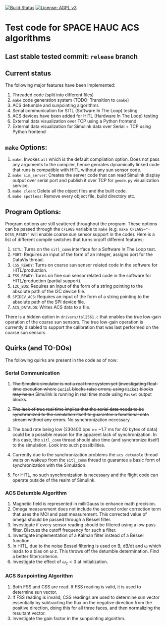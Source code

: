 [![Build Status](https://travis-ci.org/SPACE-HAUC/shflight.svg?branch=master)](https://travis-ci.org/SPACE-HAUC/shflight) [![License: AGPL v3](https://img.shields.io/badge/License-AGPL%20v3-blue.svg?style=flat)](https://github.com/SPACE-HAUC/shflight/blob/master/LICENSE)

# Test code for SPACE HAUC ACS algorithms
## Last stable tested commit: `release` branch
## Current status
The following major features have been implemented:
1. Threaded code (split into different files)
1. `make` code generation system (TODO: Transition to `cmake`)
1. ACS detumble and sunpointing algorithms
1. Serial communication for SITL (Software In The Loop) testing
1. ACS devices have been added for HITL (Hardware In The Loop) testing
1. External data visualization over TCP using a Python frontend
1. External data visualization for Simulink data over Serial + TCP using Python frontend

## `make` Options:

1. `make`: Invokes `all` which is the default compilation option. Does not pass any arguments to the compiler, hence genrates dynamically linked code that runs is compatible with HITL without any sun sensor code.
2. `make sim_server`: Creates the server code that can read Simulink display output over serial port and publish it over TCP for `geode.py` visualization service.
3. `make clean`: Delete all the object files and the built code.
4. `make spotless`: Remove every object file, build directory etc.

## Program Options:

Program options are still scattered throughout the program. These options can be passed through the `CFLAGS` variable to `make` (e.g. `make CFLAGS="-DCSS_READY"` will enable coarse sun sensor support in the code). Here is a list of different compile switches that turns on/off different features:

1. `SITL`: Turns on the `sitl_comm` interface for a Software In The Loop test.
2. `PORT`: Requires an input of the form of an integer, assigns port for the DataVis thread.
3. `CSS_READY`: Turns on coarse sun sensor related code in the software for HITL/production.
4. `FSS_READY`: Turns on fine sun sensor related code in the software for HITL/production (partial support).
5. `I2C_BUS`: Requires an input of the form of a string pointing to the absolute path of the I2C device file.
6. `SPIDEV_ACS`: Requires an input of the form of a string pointing to the absolute path of the SPI device file.
7. `ACS_DATALOG`: Writes ACS data to a file.



There is a hidden option in `drivers/tsl2561.c` that enables the true low-gain operation of the coarse sun sensors. The true low-gain operation is currently disabled to support the calibration that was last performed on the coarse sun sensors.

## Quirks (and TO-DOs)
The following quirks are present in the code as of now:
### Serial Communication
1. ~~The Simulink simulator is not a real time system yet (investigating Real-time execution where `Serial` blocks raise errors; using `Packet` blocks may help.)~~
   Simulink is running in real time mode using `Packet` output blocks.

1. ~~The lack of true real time implies that the serial data needs to be synchronized to the simulation itself to guarantee a functional data stream without any errors.~~
   No synchronization necessary.
1. The baud rate being low (230400 bps == ~1.7 ms for 40 bytes of data) could be a possible reason for the apparent lack of synchronization. In this case, the `sitl_comm` thread should also time (and synchronize itself) to the simulation. Look into such possibilities.
1. Currently due to the synchronization problems the `acs_detumble` thread waits on wakeup from the `sitl_comm` thread to guarantee a basic form of synchronization with the Simulation.
1. For HITL, no such synchronization is necessary and the flight code can operate outside of the realm of Simulink.

### ACS Detumble Algorithm
1. Magnetic field is represented in milliGauss to enhance math precision.
1. Omega measurement does not include the second order correction term that uses the MOI and past measurement. This corrected value of omega should be passed through a Bessel filter.
1. Investigate if every sensor reading should be filtered using a low pass filter. Discuss the cutoff frequency for such a filter.
1. Investigate implementation of a Kalman filter instead of a Bessel function.
1. In HITL, due to the noise Bessel filtering is used on B, dB/dt and ω which leads to a bias on ω·z. This throws off the detumble determination. Find a better filter/criterion.
1. Investigate the effect of $\omega_z < 0$ at initialization.

### ACS Sunpointing Algorithm



1. Both FSS and CSS are read. If FSS reading is valid, it is used to determine sun vector.
2. If FSS reading is invalid, CSS readings are used to determine sun vector essentially by subtracting the flux on the negative direction from the positive direction, doing this for all three faces, and then normalizing the resultant vector.
3. Investigate the gain factor in the sunpointing algorithm.
